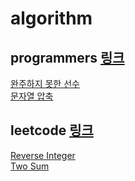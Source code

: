 # algorithm

## programmers [링크](https://programmers.co.kr/)
[완주하지 못한 선수](https://github.com/Hyune-c/algorithm/tree/master/src/main/java/unfinishedplayer#%EC%A0%9C%ED%95%9C%EC%82%AC%ED%95%AD)  
[문자열 압축](https://github.com/Hyune-c/algorithm/tree/master/src/main/java/stringcompression)
 
## leetcode [링크](https://leetcode.com/)
[Reverse Integer](https://github.com/Hyune-c/algorithm/tree/master/src/main/java/reverseinteger)  
[Two Sum](https://github.com/Hyune-c/algorithm/tree/master/src/main/java/twosum)
